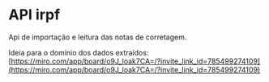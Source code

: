 # API irpf
Api de importação e leitura das notas de corretagem.

Ideia para o domínio dos dados extraídos: [https://miro.com/app/board/o9J_loak7CA=/?invite_link_id=785499274109](https://miro.com/app/board/o9J_loak7CA=/?invite_link_id=785499274109)
